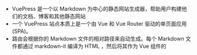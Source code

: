 - VuePress 是一个以 Markdown 为中心的静态网站生成器，帮助用户构建他们的文档、博客和其他静态网站
- 一个 VuePress 站点本质上是一个由 Vue 和 Vue Router 驱动的单页面应用 (SPA)。
- 路由会根据你的 Markdown 文件的相对路径来自动生成。每个 Markdown 文件都通过 markdown-it 编译为 HTML ，然后将其作为 Vue 组件的<template>。因此，你可以在 Markdown 文件中直接使用 Vue 语法，便于你嵌入一些动态内容。
- VuePress 分为两个主要部分： Node App 和 Client App ，这一点对于开发插件和主题来说都十分重要。
    - 插件或者主题的入口文件会在 Node App 中被加载，因此它们需要使用 CommonJS 格式。
    - 客户端文件会在 Client App 中被加载，也就是会被 Bundler 处理。比如布局、组件、App Setup 文件、App Enhance 文件等。它们最好使用 ESM 格式。